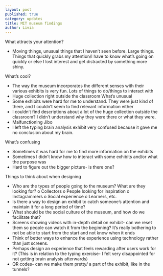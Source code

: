 ```yaml
---
layout: post
published: true
category: updates
title: MIT museum findings
author: Livia
---
```

What attracts your attention?
-	Moving things, unusual things that I haven’t seen before. Large things. Things that quickly grabs my attention/I have to know what’s going on quickly or else I lost interest and get distracted by something more shiny. 

What’s cool?
-	The way the museum incorporates the different senses with their various exhibits is very fun. Lots of things to do/things to interact with
-	Huge collection right outside the classroom 
What’s unusual
-	Some exhibits were hard for me to understand. They were just kind of there, and I couldn’t seem to find relevant information either
-	I couldn’t find descriptions about a lot of the huge collection outside the classroom? I didn’t understand why they were there or what they were.
-	Malfunctioning Jibo
-	I left the typing brain analysis exhibit very confused because it gave me no conclusion about my brain.

What’s confusing
-	Sometimes it was hard for me to find more information on the exhibits
-	Sometimes I didn’t know how to interact with some exhibits and/or what the purpose was
-	Hard to figure out the bigger picture- is there one?

Things to think about when designing
-	Who are the types of people going to the museum? What are they looking for? 
  o	Collectors
  o	People looking for inspiration
  o	Instagrammers 
  o	Social experience 
  o	Learners, etc. 
-	Is there a way to design an exhibit to catch someone’s attention and maintain it for a long period of time? 
-	What should be the social culture of the museum, and how do we facilitate that? 
-	Screens showing videos with in-depth detail on exhibit- can we reset them so people can watch it from the beginning? It’s really bothering to not be able to start from the start and not know when it ends
-	Think of better ways to enhance the experience using technology rather than just screens. 
-	Perhaps design an experience that feels rewarding after users work for it? (This is in relation to the typing exercise- I felt very disappointed for not getting  brain analysis afterwards)
-	QR codes- can we make them pretty/ a part of the exhibit, like in the tunnels?
